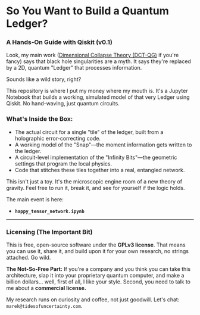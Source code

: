 # So You Want to Build a Quantum Ledger?
### A Hands-On Guide with Qiskit (v0.1)

Look, my main work ([Dimensional Collapse Theory (DCT-QG)](https://github.com/MarcusSkynet/dct-qg) if you're fancy) says that black hole singularities are a myth. It says they're replaced by a 2D, quantum "Ledger" that processes information.

Sounds like a wild story, right?

This repository is where I put my money where my mouth is. It's a Jupyter Notebook that builds a working, simulated model of that very Ledger using Qiskit. No hand-waving, just quantum circuits.

### What's Inside the Box:

*   The actual circuit for a single "tile" of the ledger, built from a holographic error-correcting code.
*   A working model of the "Snap"—the moment information gets written to the ledger.
*   A circuit-level implementation of the "Infinity Bits"—the geometric settings that program the local physics.
*   Code that stitches these tiles together into a real, entangled network.

This isn't just a toy. It's the microscopic engine room of a new theory of gravity. Feel free to run it, break it, and see for yourself if the logic holds.

The main event is here:
*   **`happy_tensor_network.ipynb`**

---

### Licensing (The Important Bit)

This is free, open-source software under the **GPLv3 license**. That means you can use it, share it, and build upon it for your own research, no strings attached. Go wild.

**The Not-So-Free Part:**
If you're a company and you think you can take this architecture, slap it into your proprietary quantum computer, and make a billion dollars... well, first of all, I like your style. Second, you need to talk to me about a **commercial license.**

My research runs on curiosity and coffee, not just goodwill. Let's chat: `marek@tidesofuncertainty.com`.
